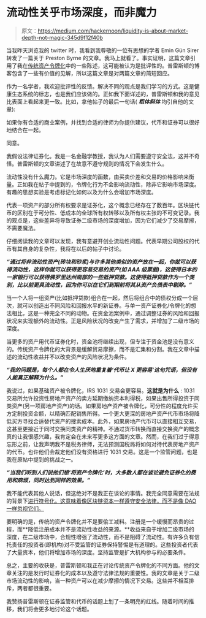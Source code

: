 # 流动性关乎市场深度，而非魔力

> 原文：<https://medium.com/hackernoon/liquidity-is-about-market-depth-not-magic-345d9f12f40b>

当我昨天浏览我的 twitter 时，我看到我尊敬的一位有思想的学者 Emin Gün Sirer 转发了一篇关于 Preston Byrne 的文章。我马上就看了。事实证明，这篇文章引用了我在[传统资产令牌化](https://hackernoon.com/traditional-asset-tokenization-b8a59585a7e0)中的一些陈述，这可能被认为是批评性的。普雷斯顿的博客包含了一些有价值的见解，所以这篇文章是对两篇文章的简短回应。

作为一名学者，我欢迎批评性的反馈。解决不同的观点是我们学习的方式。这是健康生态系统的标志，也是我们应该做的。正如我下面详述的，普雷斯顿和我的意见比表面上看起来更一致。比如，拿他帖子的最后一句话( ***粗体斜体*** 均引自他的文章):

如果你有合适的商业案例，并找到合适的律师为你提供建议，代币和证券可以很好地结合在一起。

同意。

我假设法律证券化。我是一名金融学教授，我认为人们需要遵守安全法，这并不奇怪。普雷斯顿的文章讲述了在故意不遵守规则的情况下会发生什么。

流动性没有什么魔力。它是市场深度的函数，由买卖价差和交易的价格影响来衡量。正如我在帖子中提到的，令牌化行为不会影响流动性，除非它影响市场深度。有趣的思想实验是考虑标记化如何以及为什么会增加市场深度。

代表一项资产的部分所有权要求是证券化，这个概念已经存在了数百年。区块链代币的区别在于可分性、低成本的全球所有权转移以及所有权主张的不可变记录。我的观点是，这些差异将导致证券二级市场的深度增加，因为它们减少了交易摩擦，不需要魔法。

仔细阅读我的文章可以发现，我有意避开创业流动性问题。代表早期公司股权的代币有其自身的复杂性，我将在以后的帖子中讨论。

***“通过将非流动性资产(砖块和砂浆)与许多其他类似的资产放在一起，你就可以获得流动性，这样你就可以获得更容易交易的资产(如 AAA 级票据)，这使得日本的一家银行可以获得佛罗里达州南部的一些抵押贷款。这使得抵押贷款作为一个类别，比以前更具流动性，因为你可以在它们到期前将其从资产负债表中剔除。”***

当一个人将一组资产(比如抵押贷款)组合在一起，然后将组合中的债权分成一个层次，就可以创造出不同风险和回报水平的新证券。与单一资产证券化/令牌化的想法相比，这是一种完全不同的动物。在资金池案例中，通过调整证券的风险和回报状况来实现额外的流动性。正是风险状况的改变产生了需求，并增加了二级市场的深度。

当更多的资产用代币证券化时，资金池将继续出现，但专注于资金池是没有意义的。传统资产令牌化的大背景是缓解贸易摩擦，而不是汇集和分割。我在文章中描述的流动性收益并不以改变资产的风险状况为条件。

***“我的问题是，每个人都在令人生厌地重复着‘代币让 X 更容易’这句咒语，但没有人能真正解释为什么。”***

我说过，如果基础资产被令牌化，IRS 1031 交易会更容易。**这就是为什么** : 1031 交易所允许投资性房地产资产的卖方延期缴纳资本利得税，如果出售所得投资于同类资产(另一项房地产资产)的话。如果房地产资产被令牌化，可分性的程度允许买方定制投资金额，以精确匹配销售所得。一个更大更深的房地产资产代币市场将降低买方寻找合适替代资产的搜索成本。此外，如果房地产代币可以直接相互交易，这甚至更接近于同时交换同类资产的精神。不通过货币转换而直接交换资产的概念真的让我很感兴趣，我肯定会在未来写更多这方面的文章。然而，在我们过于得意忘形之前，让我声明我不是税务律师，无法预测国税局将如何对待代表房地产资产的代币。也许他们会裁定他们没有资格进行 1031 交易。这是一个监管问题，也是我在原帖中提到的挑战之一。

***“当我们听到人们说他们想‘将资产令牌化’时，大多数人都在谈论避免证券化的费用和麻烦，同时达到同样的效果。”***

我不能代表其他人说话，但这绝对不是我正在谈论的事情。我完全同意需要在法规的背景下[进行符号化。这意味着像区块链资本一样遵守安全法律，而不是像 DAO 一样忽视它们。](/@stephenbmckeon/cryptoassets-need-their-part-107-moment-e08bba99ca97)

要明确的是，传统的资产令牌化并不是要偷工减料。注册是一个缓慢而昂贵的过程，而**降低注册成本并不是流动性收益的来源。**收益来自于增加二级市场的深度，在二级市场中，合规性增强了流动性，而不是阻碍了流动性。有许多负有信托责任的投资者(即机构)对不受监管的证券保持警惕是有道理的。这些投资者代表了大量资本，他们将增加市场的深度。坚持监管是扩大机构参与的必要条件。

总之，主要的收获是，普雷斯顿和我正在讨论传统资产令牌化的不同方面。他的文章关注的是发行时证券化的成本以及遵守法律法规的重要性。我的文章是关于二级市场流动性的影响，当一种资产可以在减少摩擦的情况下交易。这些并不相互排斥，两者都很重要。

我赞扬普雷斯顿在证券监管和代币的话题上划了一条明亮的红线。随着时间的推移，我们将会更多地讨论这个话题。
